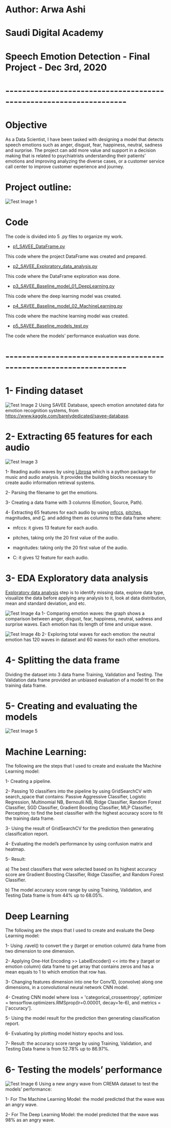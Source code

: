 
# Author: Arwa Ashi

# Saudi Digital Academy 

# Speech Emotion Detection - Final Project - Dec 3rd, 2020
# -------------------------------------------------------------------

# Objective
As a Data Scientist, I have been tasked with designing a model that detects speech emotions such as anger, disgust, fear, happiness, neutral, sadness and surprise. The project can add more value and support in a decision making that is related to psychiatrists understanding their patients' emotions and improving analyzing the diverse cases, or a customer service call center to improve customer experience and journey.

# Project outline: 
![Test Image 1](https://github.com/AMMAshi/AMMAshi-Saudi-Digital-Academy---Data-Science-Immersive---Bootcamps/blob/master/Speech_Emotion_Detection/images/Project_outline.png)

# Code
The code is divided into 5 .py files to organize my work.

- [p1_SAVEE_DataFrame.py](https://github.com/AMMAshi/AMMAshi-Saudi-Digital-Academy---Data-Science-Immersive---Bootcamps/blob/master/Speech_Emotion_Detection/p1_SAVEE_DataFrame.py)

This code where the project DataFrame was created and prepared.

- [p2_SAVEE_Exploratory_data_analysis.py](https://github.com/AMMAshi/AMMAshi-Saudi-Digital-Academy---Data-Science-Immersive---Bootcamps/blob/master/Speech_Emotion_Detection/p2_SAVEE_Exploratory_data_analysis.py) 

This code where the DataFrame exploration was done.  

- [p3_SAVEE_Baseline_model_01_DeepLearning.py](https://github.com/AMMAshi/AMMAshi-Saudi-Digital-Academy---Data-Science-Immersive---Bootcamps/blob/master/Speech_Emotion_Detection/p3_SAVEE_Baseline_model_01_DeepLearning.py)

This code where the deep learning model was created.

- [p4_SAVEE_Baseline_model_02_MachineLearning.py](https://github.com/AMMAshi/AMMAshi-Saudi-Digital-Academy---Data-Science-Immersive---Bootcamps/blob/master/Speech_Emotion_Detection/p4_SAVEE_Baseline_model_02_MachineLearning.py)

This code where the machine learning model was created.

- [p5_SAVEE_Baseline_models_test.py](https://github.com/AMMAshi/AMMAshi-Saudi-Digital-Academy---Data-Science-Immersive---Bootcamps/blob/master/Speech_Emotion_Detection/p5_SAVEE_Baseline_models_test.py)

The code where the models' performance evaluation was done.

# -------------------------------------------------------------------

# 1- Finding dataset
![Test Image 2](https://github.com/AMMAshi/AMMAshi-Saudi-Digital-Academy---Data-Science-Immersive---Bootcamps/blob/master/Speech_Emotion_Detection/images/DataFrame.png)
Using SAVEE Database, speech emotion annotated data for emotion recognition systems, from
https://www.kaggle.com/barelydedicated/savee-database.

# 2-  Extracting 65 features for each audio
![Test Image 3](https://github.com/AMMAshi/AMMAshi-Saudi-Digital-Academy---Data-Science-Immersive---Bootcamps/blob/master/Speech_Emotion_Detection/images/new_features.png)

1- Reading audio waves by using [Librosa](https://librosa.org/doc/latest/index.html) which is a python package for music and audio analysis. It provides the building blocks necessary to create audio information retrieval systems.

2- Parsing the filename to get the emotions.

3- Creating a data frame with 3 columns (Emotion, Source, Path). 

4- Extracting 65 features for each audio by using [mfccs](https://en.wikipedia.org/wiki/Mel-frequency_cepstrum), [pitches](https://en.wikipedia.org/wiki/Pitch_(music)), magnitudes, and [C](https://en.wikipedia.org/wiki/Chroma_feature). and adding them as columns to the data frame where:

- mfccs: it gives 13 feature for each audio. 

- pitches, taking only the 20 first value of the audio.

- magnitudes: taking only the 20 first value of the audio.

- C: it gives 12 feature for each audio.


# 3- EDA Exploratory data analysis

[Exploratory data analysis](https://en.wikipedia.org/wiki/Exploratory_data_analysis) step is to identify missing data, explore data type, visualize the data before applying any analysis to it, look at data distribution, mean and standard deviation, and etc.

![Test Image 4a](https://github.com/AMMAshi/AMMAshi-Saudi-Digital-Academy---Data-Science-Immersive---Bootcamps/blob/master/Speech_Emotion_Detection/images/EDA_02.png)
1- Comparing emotion waves: the graph shows a comparison between anger, disgust, fear, happiness, neutral, sadness and surprise waves. Each emotion has its length of time and unique wave. 

![Test Image 4b](https://github.com/AMMAshi/AMMAshi-Saudi-Digital-Academy---Data-Science-Immersive---Bootcamps/blob/master/Speech_Emotion_Detection/images/EDA_03.png)
2- Exploring total waves for each emotion: the neutral emotion has 120 waves in dataset and 60 waves for each other emotions.


# 4- Splitting the data frame
Dividing the dataset into 3 data frame Training, Validation and Testing. The Validation data frame provided an unbiased evaluation of a model fit on the training data frame. 

# 5- Creating and evaluating the models
![Test Image 5](https://github.com/AMMAshi/AMMAshi-Saudi-Digital-Academy---Data-Science-Immersive---Bootcamps/blob/master/Speech_Emotion_Detection/images/result.png)
# Machine Learning: 
The following are the steps that I used to create and evaluate the Machine Learning model:

1- Creating a pipeline.

2- Passing 10 classifiers into the pipeline by using GridSearchCV with search_space that contains: Passive Aggressive Classifier, Logistic Regression, Multinomial NB, Bernoulli NB, Ridge Classifier, Random Forest Classifier, SGD Classifier, Gradient Boosting Classifier, MLP Classifier, Perceptron; to find the best classifier with the highest accuracy score to fit the training data frame.
  
3- Using the result of GridSearchCV for the prediction then generating classification report.

4- Evaluating the model’s performance by using confusion matrix and heatmap.

5- Result:
 
a) The best classifiers that were selected based on its highest accuracy score are Gradient Boosting Classifier, Ridge Classifier, and Random Forest Classifier.

b) The model accuracy score range by using Training, Validation, and Testing Data frame is from 44% up to 68.05%.


# Deep Learning 
The following are the steps that I used to create and evaluate the Deep Learning model:

1- Using .ravel() to convert the y (target or emotion column) data frame from two dimension to one dimension.

2- Applying One-Hot Encoding >> LabelEncoder() << into the y (target or emotion column) data frame to get array that contains zeros and  has a mean equals to 1 to which emotion that row has.

3- Changing features dimension into one for Conv1D, (convolve) along one dimensions, in a convolutional neural network CNN model. 

4- Creating CNN model where loss = 'categorical_crossentropy', optimizer = tensorflow.optimizers.RMSprop(lr=0.00001, decay=1e-6), and metrics = ['accuracy'].

5- Using the model result for the prediction then generating classification report.

6- Evaluating by plotting model history epochs and loss.

7- Result: the accuracy score range by using Training, Validation, and Testing Data frame is from 52.78% up to 86.97%. 

# 6- Testing the models’ performance
![Test Image 6](https://github.com/AMMAshi/AMMAshi-Saudi-Digital-Academy---Data-Science-Immersive---Bootcamps/blob/master/Speech_Emotion_Detection/images/test.png)
Using a new angry wave from CREMA dataset to test the models’ performance:

1- For The Machine Learning Model: the model predicted that the wave was an angry wave.

2- For The Deep Learning Model: the model predicted that the wave was 98% as an angry wave.
 
